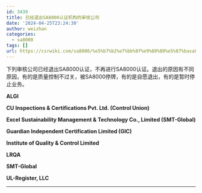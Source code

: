 ```yaml
---
id: 3439
title: 已经退出SA8000认证机构的审核公司
date: '2024-04-25T23:24:30'
author: weizhan
categories:
  - sa8000
tags: []
url: https://csrwiki.com/sa8000/%e5%b7%b2%e7%bb%8f%e9%80%80%e5%87%basa8000%e8%ae%a4%e8%af%81%e6%9c%ba%e6%9e%84%e7%9a%84%e5%ae%a1%e6%a0%b8%e5%85%ac%e5%8f%b8
---
```


下列审核公司已经退出SA8000认证，不再进行SA8000认证。退出的原因有不同原因，有的是质量控制不过关，被SA8000停牌，有的是自愿退出，有的是暂时停止业务。

**ALGI**

**CU Inspections & Certifications Pvt. Ltd. (Control Union)**

**Excel Sustainability Management & Technology Co., Limited (SMT-Global)**

**Guardian Independent Certification Limited (GIC)**

**Institute of Quality & Control Limited**

**LRQA**

**SMT-Global**

**UL-Register, LLC**

***

